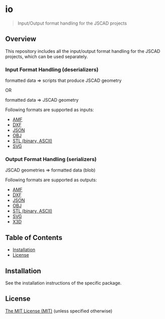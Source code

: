 # io

> Input/Output format handling for the JSCAD projects

## Overview

This repository includes all the input/output format handling for the JSCAD projects, which can be used separately.

### Input Format Handling (deserializers)

formatted data => scripts that produce JSCAD geometry

OR

formatted data => JSCAD geometry

Following formats are supported as inputs:
 - [AMF](./amf-deserializer)
 - [DXF](./dxf-deserializer)
 - [JSON](./json-deserializer)
 - [OBJ](./obj-deserializer)
 - [STL (binary, ASCII)](./stl-deserializer)
 - [SVG](./svg-deserializer)

### Output Format Handling (serializers)

JSCAD geometries => formatted data (blob)

Following formats are supported as outputs:
 - [AMF](./amf-serializer)
 - [DXF](./dxf-serializer)
 - [JSON](./json-serializer)
 - [OBJ](./obj-serializer)
 - [STL (binary, ASCII)](./stl-serializer)
 - [SVG](./svg-serializer)
 - [X3D](./x3d-serializer)

## Table of Contents

- [Installation](#installation)
- [License](#license)

## Installation

See the installation instructions of the specific package.

## License

[The MIT License (MIT)](../../LICENSE)
(unless specified otherwise)
